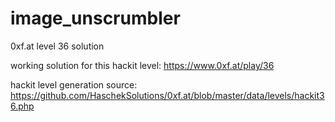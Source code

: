 # image_unscrumbler
0xf.at level 36 solution

working solution for this hackit level:
https://www.0xf.at/play/36

hackit level generation source:
https://github.com/HaschekSolutions/0xf.at/blob/master/data/levels/hackit36.php
